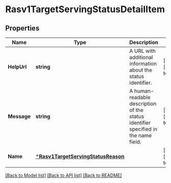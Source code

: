 # Rasv1TargetServingStatusDetailItem

## Properties
Name | Type | Description | Notes
------------ | ------------- | ------------- | -------------
**HelpUrl** | **string** | A URL with additional information about the status identifier. | [optional] [default to null]
**Message** | **string** | A human-readable description of the status identifier specified in the name field. | [optional] [default to null]
**Name** | [***Rasv1TargetServingStatusReason**](RASv1TargetServingStatusReason.md) |  | [optional] [default to null]

[[Back to Model list]](../README.md#documentation-for-models) [[Back to API list]](../README.md#documentation-for-api-endpoints) [[Back to README]](../README.md)


